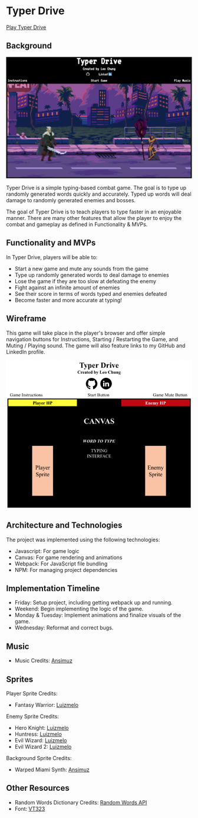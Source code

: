# Typer Drive

[Play Typer Drive](https://leochung97.github.io/Typer-Drive/)

## Background

![Game Screen](https://github.com/leochung97/Typer-Drive/blob/main/assets/screenshot.png)

Typer Drive is a simple typing-based combat game. The goal is to type up randomly generated words quickly and accurately. Typed up words will deal damage to randomly generated enemies and bosses.

The goal of Typer Drive is to teach players to type faster in an enjoyable manner. There are many other features that allow the player to enjoy the combat and gameplay as defined in Functionality & MVPs.

## Functionality and MVPs

In Typer Drive, players will be able to:
- Start a new game and mute any sounds from the game
- Type up randomly generated words to deal damage to enemies
- Lose the game if they are too slow at defeating the enemy
- Fight against an infinite amount of enemies
- See their score in terms of words typed and enemies defeated
- Become faster and more accurate at typing!

## Wireframe

This game will take place in the player's browser and offer simple navigation buttons for Instructions, Starting / Restarting the Game, and Muting / Playing sound. The game will also feature links to my GitHub and LinkedIn profile.

![Wireframe](https://github.com/leochung97/Typer-Drive/blob/main/assets/Wireframe.png)

## Architecture and Technologies

The project was implemented using the following technologies:
- Javascript: For game logic
- Canvas: For game rendering and animations
- Webpack: For JavaScript file bundling
- NPM: For managing project dependencies

## Implementation Timeline

- Friday: Setup project, including getting webpack up and running.
- Weekend: Begin implementing the logic of the game.
- Monday & Tuesday: Implement animations and finalize visuals of the game.
- Wednesday: Reformat and correct bugs.

## Music
- Music Credits: [Ansimuz](https://ansimuz.itch.io/cyberpunk-street-environment)

## Sprites
Player Sprite Credits:
- Fantasy Warrior: [Luizmelo](https://luizmelo.itch.io/fantasy-warrior)

Enemy Sprite Credits:
- Hero Knight: [Luizmelo](https://luizmelo.itch.io/hero-knight)
- Huntress: [Luizmelo](https://luizmelo.itch.io/huntress)
- Evil Wizard: [Luizmelo](https://luizmelo.itch.io/evil-wizard)
- Evil Wizard 2: [Luizmelo](https://luizmelo.itch.io/evil-wizard-2)

Background Sprite Credits:
- Warped Miami Synth: [Ansimuz](https://ansimuz.itch.io/warped-miami-synth)

## Other Resources
- Random Words Dictionary Credits: [Random Words API](#)
- Font: [VT323](https://fonts.google.com/specimen/VT323)